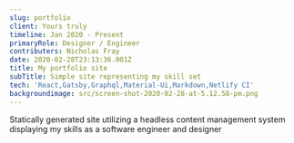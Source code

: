 ```yaml
---
slug: portfolio
client: Yours truly
timeline: Jan 2020 - Present
primaryRole: Designer / Engineer
contributers: Nicholas Fray
date: 2020-02-28T23:13:36.001Z
title: My portfolio site
subTitle: Simple site representing my skill set
tech: 'React,Gatsby,Graphql,Material-Ui,Markdown,Netlify CI'
backgroundimage: src/screen-shot-2020-02-28-at-5.12.58-pm.png
---
```

Statically generated site utilizing a headless content management system displaying my skills as a software engineer and designer
